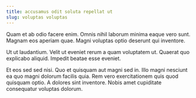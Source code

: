 ```yaml
---
title: accusamus odit soluta repellat ut
slug: voluptas voluptas
---
```


Quam et ab odio facere enim. Omnis nihil laborum minima eaque vero sunt. Magnam eos aperiam quae. Magni voluptas optio deserunt qui inventore.

Ut ut laudantium. Velit ut eveniet rerum a quam voluptatem ut. Quaerat quo explicabo aliquid. Impedit beatae esse eveniet.

Et eos sed sed nisi. Quo et quisquam aut magni sed in. Illo magni nesciunt ea quo magni dolorum facilis quia. Rem vero exercitationem quis quod quisquam optio. A dolores sint inventore. Nobis amet cupiditate consequatur voluptas dolorum.
